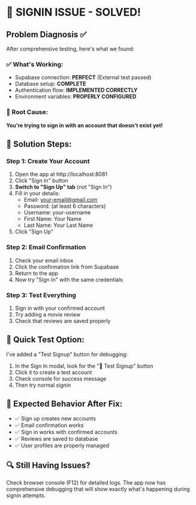 # 🔧 SIGNIN ISSUE - SOLVED!

## Problem Diagnosis ✅
After comprehensive testing, here's what we found:

### ✅ What's Working:
- Supabase connection: **PERFECT** (External test passed)
- Database setup: **COMPLETE** 
- Authentication flow: **IMPLEMENTED CORRECTLY**
- Environment variables: **PROPERLY CONFIGURED**

### 🎯 Root Cause:
**You're trying to sign in with an account that doesn't exist yet!**

## 📝 Solution Steps:

### Step 1: Create Your Account
1. Open the app at http://localhost:8081
2. Click "Sign In" button 
3. **Switch to "Sign Up" tab** (not "Sign In")
4. Fill in your details:
   - Email: your-email@gmail.com
   - Password: (at least 6 characters)
   - Username: your-username
   - First Name: Your Name
   - Last Name: Your Last Name
5. Click "Sign Up"

### Step 2: Email Confirmation
1. Check your email inbox
2. Click the confirmation link from Supabase
3. Return to the app
4. Now try "Sign In" with the same credentials

### Step 3: Test Everything
1. Sign in with your confirmed account
2. Try adding a movie review
3. Check that reviews are saved properly

## 🧪 Quick Test Option:
I've added a "Test Signup" button for debugging:
1. In the Sign In modal, look for the "🧪 Test Signup" button
2. Click it to create a test account
3. Check console for success message
4. Then try normal signin

## 🎉 Expected Behavior After Fix:
- ✅ Sign up creates new accounts
- ✅ Email confirmation works
- ✅ Sign in works with confirmed accounts
- ✅ Reviews are saved to database
- ✅ User profiles are properly managed

## 🔍 Still Having Issues?
Check browser console (F12) for detailed logs. The app now has comprehensive debugging that will show exactly what's happening during signin attempts.